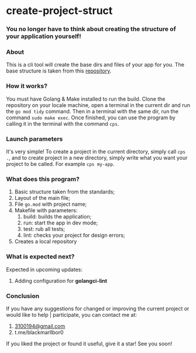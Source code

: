 # create-project-struct

### You no longer have to think about creating the structure of your application yourself!

### About

This is a cli tool will create the base dirs and files of your app for you. 
The base structure is taken from this 
[repository](https://github.com/golang-standards/project-layout).

### How it works?

You must have Golang & Make installed to run the build.
Clone the repository on your locale machine, open a terminal in the current
dir and run the `go mod tidy` command.
Then in a terminal with the same dir, run the command 
`sudo make exec`.
Once finished, you can use the program by calling it in the
terminal with the command `cps`.

### Launch parameters

It's very simple! To create a project in the current 
directory, simply call `cps .`, and to create project
in a new directory, simply write what you want your project 
to be called. For example `cps my-app`.

### What does this program?

1. Basic structure taken from the standards;
2. Layout of the main file;
3. File `go.mod` with project name;
4. Makefile with parameters:
   1. build: builds the application;
   2. run: start the app in dev mode;
   3. test: rub all tests;
   4. lint: checks your project for design errors;
5. Creates a local repository

### What is expected next?

Expected in upcoming updates:

1. Adding configuration for **golangci-lint**

### Conclusion

If you have any suggestions for changed or improving the
current project or would like to help | participate, you
can contact me at:

1. 3100194@gmail.com
2. t.me/blackmarllbor0

If you liked the project or found it useful, give it a star!
See you soon!